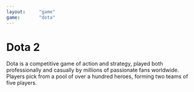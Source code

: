 ```yaml
---
layout:     "game"
game:       "dota"
---
```


# Dota 2

Dota is a competitive game of action and strategy, played both professionally and casually by millions of passionate fans worldwide. Players pick from a pool of over a hundred heroes, forming two teams of five players.
